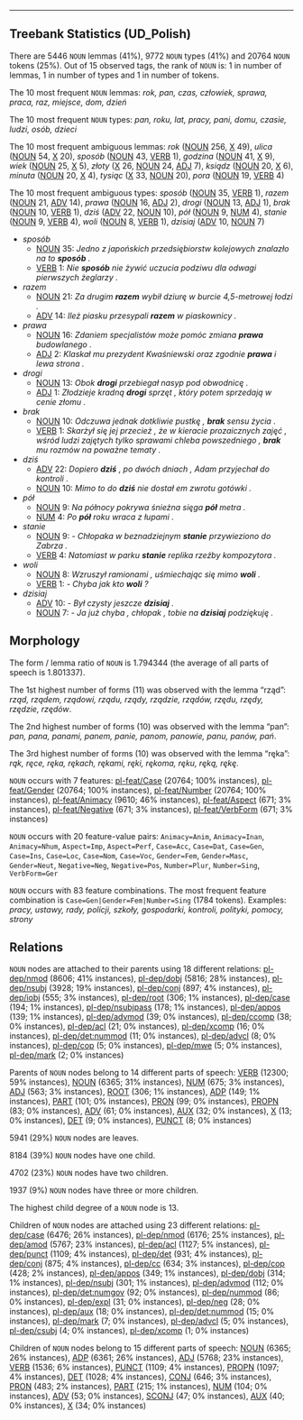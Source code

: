 

--------------------------------------------------------------------------------

## Treebank Statistics (UD_Polish)

There are 5446 `NOUN` lemmas (41%), 9772 `NOUN` types (41%) and 20764 `NOUN` tokens (25%).
Out of 15 observed tags, the rank of `NOUN` is: 1 in number of lemmas, 1 in number of types and 1 in number of tokens.

The 10 most frequent `NOUN` lemmas: <em>rok, pan, czas, człowiek, sprawa, praca, raz, miejsce, dom, dzień</em>

The 10 most frequent `NOUN` types:  <em>pan, roku, lat, pracy, pani, domu, czasie, ludzi, osób, dzieci</em>

The 10 most frequent ambiguous lemmas: <em>rok</em> ([NOUN]() 256, [X]() 49), <em>ulica</em> ([NOUN]() 54, [X]() 20), <em>sposób</em> ([NOUN]() 43, [VERB]() 1), <em>godzina</em> ([NOUN]() 41, [X]() 9), <em>wiek</em> ([NOUN]() 25, [X]() 5), <em>złoty</em> ([X]() 26, [NOUN]() 24, [ADJ]() 7), <em>ksiądz</em> ([NOUN]() 20, [X]() 6), <em>minuta</em> ([NOUN]() 20, [X]() 4), <em>tysiąc</em> ([X]() 33, [NOUN]() 20), <em>pora</em> ([NOUN]() 19, [VERB]() 4)

The 10 most frequent ambiguous types:  <em>sposób</em> ([NOUN]() 35, [VERB]() 1), <em>razem</em> ([NOUN]() 21, [ADV]() 14), <em>prawa</em> ([NOUN]() 16, [ADJ]() 2), <em>drogi</em> ([NOUN]() 13, [ADJ]() 1), <em>brak</em> ([NOUN]() 10, [VERB]() 1), <em>dziś</em> ([ADV]() 22, [NOUN]() 10), <em>pół</em> ([NOUN]() 9, [NUM]() 4), <em>stanie</em> ([NOUN]() 9, [VERB]() 4), <em>woli</em> ([NOUN]() 8, [VERB]() 1), <em>dzisiaj</em> ([ADV]() 10, [NOUN]() 7)


* <em>sposób</em>
  * [NOUN]() 35: <em>Jedno z japońskich przedsiębiorstw kolejowych znalazło na to <b>sposób</b> .</em>
  * [VERB]() 1: <em>Nie <b>sposób</b> nie żywić uczucia podziwu dla odwagi pierwszych żeglarzy .</em>
* <em>razem</em>
  * [NOUN]() 21: <em>Za drugim <b>razem</b> wybił dziurę w burcie 4,5-metrowej łodzi .</em>
  * [ADV]() 14: <em>Ileż piasku przesypali <b>razem</b> w piaskownicy .</em>
* <em>prawa</em>
  * [NOUN]() 16: <em>Zdaniem specjalistów może pomóc zmiana <b>prawa</b> budowlanego .</em>
  * [ADJ]() 2: <em>Klaskał mu prezydent Kwaśniewski oraz zgodnie <b>prawa</b> i lewa strona .</em>
* <em>drogi</em>
  * [NOUN]() 13: <em>Obok <b>drogi</b> przebiegał nasyp pod obwodnicę .</em>
  * [ADJ]() 1: <em>Złodzieje kradną <b>drogi</b> sprzęt , który potem sprzedają w cenie złomu .</em>
* <em>brak</em>
  * [NOUN]() 10: <em>Odczuwa jednak dotkliwie pustkę , <b>brak</b> sensu życia .</em>
  * [VERB]() 1: <em>Skarżył się jej przecież , że w kieracie prozaicznych zajęć , wśród ludzi zajętych tylko sprawami chleba powszedniego , <b>brak</b> mu rozmów na poważne tematy .</em>
* <em>dziś</em>
  * [ADV]() 22: <em>Dopiero <b>dziś</b> , po dwóch dniach , Adam przyjechał do kontroli .</em>
  * [NOUN]() 10: <em>Mimo to do <b>dziś</b> nie dostał em zwrotu gotówki .</em>
* <em>pół</em>
  * [NOUN]() 9: <em>Na północy pokrywa śnieżna sięga <b>pół</b> metra .</em>
  * [NUM]() 4: <em>Po <b>pół</b> roku wraca z łupami .</em>
* <em>stanie</em>
  * [NOUN]() 9: <em>- Chłopaka w beznadziejnym <b>stanie</b> przywieziono do Zabrza .</em>
  * [VERB]() 4: <em>Natomiast w parku <b>stanie</b> replika rzeźby kompozytora .</em>
* <em>woli</em>
  * [NOUN]() 8: <em>Wzruszył ramionami , uśmiechając się mimo <b>woli</b> .</em>
  * [VERB]() 1: <em>- Chyba jak kto <b>woli</b> ?</em>
* <em>dzisiaj</em>
  * [ADV]() 10: <em>- Był czysty jeszcze <b>dzisiaj</b> .</em>
  * [NOUN]() 7: <em>- Ja już chyba , chłopak , tobie na <b>dzisiaj</b> podziękuję .</em>

## Morphology

The form / lemma ratio of `NOUN` is 1.794344 (the average of all parts of speech is 1.801337).

The 1st highest number of forms (11) was observed with the lemma “rząd”: <em>rząd, rządem, rządowi, rządu, rządy, rządzie, rządów, rzędu, rzędy, rzędzie, rzędów</em>.

The 2nd highest number of forms (10) was observed with the lemma “pan”: <em>pan, pana, panami, panem, panie, panom, panowie, panu, panów, pań</em>.

The 3rd highest number of forms (10) was observed with the lemma “ręka”: <em>rąk, ręce, ręka, rękach, rękami, ręki, rękoma, ręku, ręką, rękę</em>.

`NOUN` occurs with 7 features: [pl-feat/Case]() (20764; 100% instances), [pl-feat/Gender]() (20764; 100% instances), [pl-feat/Number]() (20764; 100% instances), [pl-feat/Animacy]() (9610; 46% instances), [pl-feat/Aspect]() (671; 3% instances), [pl-feat/Negative]() (671; 3% instances), [pl-feat/VerbForm]() (671; 3% instances)

`NOUN` occurs with 20 feature-value pairs: `Animacy=Anim`, `Animacy=Inan`, `Animacy=Nhum`, `Aspect=Imp`, `Aspect=Perf`, `Case=Acc`, `Case=Dat`, `Case=Gen`, `Case=Ins`, `Case=Loc`, `Case=Nom`, `Case=Voc`, `Gender=Fem`, `Gender=Masc`, `Gender=Neut`, `Negative=Neg`, `Negative=Pos`, `Number=Plur`, `Number=Sing`, `VerbForm=Ger`

`NOUN` occurs with 83 feature combinations.
The most frequent feature combination is `Case=Gen|Gender=Fem|Number=Sing` (1784 tokens).
Examples: <em>pracy, ustawy, rady, policji, szkoły, gospodarki, kontroli, polityki, pomocy, strony</em>


## Relations

`NOUN` nodes are attached to their parents using 18 different relations: [pl-dep/nmod]() (8606; 41% instances), [pl-dep/dobj]() (5816; 28% instances), [pl-dep/nsubj]() (3928; 19% instances), [pl-dep/conj]() (897; 4% instances), [pl-dep/iobj]() (555; 3% instances), [pl-dep/root]() (306; 1% instances), [pl-dep/case]() (194; 1% instances), [pl-dep/nsubjpass]() (178; 1% instances), [pl-dep/appos]() (139; 1% instances), [pl-dep/advmod]() (39; 0% instances), [pl-dep/ccomp]() (38; 0% instances), [pl-dep/acl]() (21; 0% instances), [pl-dep/xcomp]() (16; 0% instances), [pl-dep/det:nummod]() (11; 0% instances), [pl-dep/advcl]() (8; 0% instances), [pl-dep/cop]() (5; 0% instances), [pl-dep/mwe]() (5; 0% instances), [pl-dep/mark]() (2; 0% instances)

Parents of `NOUN` nodes belong to 14 different parts of speech: [VERB]() (12300; 59% instances), [NOUN]() (6365; 31% instances), [NUM]() (675; 3% instances), [ADJ]() (563; 3% instances), [ROOT]() (306; 1% instances), [ADP]() (149; 1% instances), [PART]() (101; 0% instances), [PRON]() (99; 0% instances), [PROPN]() (83; 0% instances), [ADV]() (61; 0% instances), [AUX]() (32; 0% instances), [X]() (13; 0% instances), [DET]() (9; 0% instances), [PUNCT]() (8; 0% instances)

5941 (29%) `NOUN` nodes are leaves.

8184 (39%) `NOUN` nodes have one child.

4702 (23%) `NOUN` nodes have two children.

1937 (9%) `NOUN` nodes have three or more children.

The highest child degree of a `NOUN` node is 13.

Children of `NOUN` nodes are attached using 23 different relations: [pl-dep/case]() (6476; 26% instances), [pl-dep/nmod]() (6176; 25% instances), [pl-dep/amod]() (5767; 23% instances), [pl-dep/acl]() (1127; 5% instances), [pl-dep/punct]() (1109; 4% instances), [pl-dep/det]() (931; 4% instances), [pl-dep/conj]() (875; 4% instances), [pl-dep/cc]() (634; 3% instances), [pl-dep/cop]() (428; 2% instances), [pl-dep/appos]() (349; 1% instances), [pl-dep/dobj]() (314; 1% instances), [pl-dep/nsubj]() (301; 1% instances), [pl-dep/advmod]() (112; 0% instances), [pl-dep/det:numgov]() (92; 0% instances), [pl-dep/nummod]() (86; 0% instances), [pl-dep/expl]() (31; 0% instances), [pl-dep/neg]() (28; 0% instances), [pl-dep/aux]() (18; 0% instances), [pl-dep/det:nummod]() (15; 0% instances), [pl-dep/mark]() (7; 0% instances), [pl-dep/advcl]() (5; 0% instances), [pl-dep/csubj]() (4; 0% instances), [pl-dep/xcomp]() (1; 0% instances)

Children of `NOUN` nodes belong to 15 different parts of speech: [NOUN]() (6365; 26% instances), [ADP]() (6361; 26% instances), [ADJ]() (5768; 23% instances), [VERB]() (1536; 6% instances), [PUNCT]() (1109; 4% instances), [PROPN]() (1097; 4% instances), [DET]() (1028; 4% instances), [CONJ]() (646; 3% instances), [PRON]() (483; 2% instances), [PART]() (215; 1% instances), [NUM]() (104; 0% instances), [ADV]() (53; 0% instances), [SCONJ]() (47; 0% instances), [AUX]() (40; 0% instances), [X]() (34; 0% instances)

